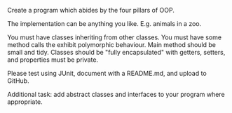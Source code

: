 Create a program which abides by the four pillars of OOP.

The implementation can be anything you like. E.g. animals in a zoo.

You must have classes inheriting from other classes. You must have some method calls the exhibit polymorphic behaviour.
Main method should be small and tidy. Classes should be "fully encapsulated" with getters, setters, and properties must be private.

Please test using JUnit, document with a README.md, and upload to GitHub.

Additional task: add abstract classes and interfaces to your program where appropriate.